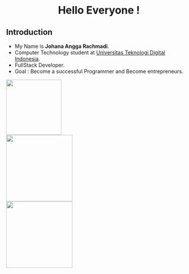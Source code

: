 <h1 align="center">  Hello Everyone ! </h1> 

## 	Introduction
- My Name is **Johana Angga Rachmadi**.
- Computer Technology student at [Universitas Teknologi Digital Indonesia](https://www.utdi.ac.id/).
- FullStack Developer.
- Goal : Become a successful Programmer and Become entrepreneurs.

<p align="left">
<a href="https://github.com/Anggarchmdi">
  <img height="150em" src="http://github-profile-summary-cards.vercel.app/api/cards/profile-details?username=Anggarchmdi&theme=tokyonight"/>
  <br />
  <img height="180em" src="https://github-readme-stats-eight-theta.vercel.app/api?username=Anggarchmdi&show_icons=true&theme=tokyonight&include_all_commits=true&count_private=true"/>
  <br />
  <img height="180em" src="https://github-readme-stats-eight-theta.vercel.app/api/top-langs/?username=Anggarchmdi&layout=compact&langs_count=8&theme=tokyonight"/></a>
</p>
